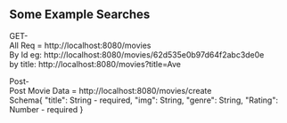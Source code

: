 ## Some Example Searches 

GET-
<br>
All Req = http://localhost:8080/movies
<br>
By Id eg: http://localhost:8080/movies/62d535e0b97d64f2abc3de0e
<br>
by title: http://localhost:8080/movies?title=Ave


Post-
<br>
Post Movie Data = http://localhost:8080/movies/create
<br>
    Schema{
        "title": String - required,
        "img": String,
        "genre": String,
        "Rating": Number - required
    }